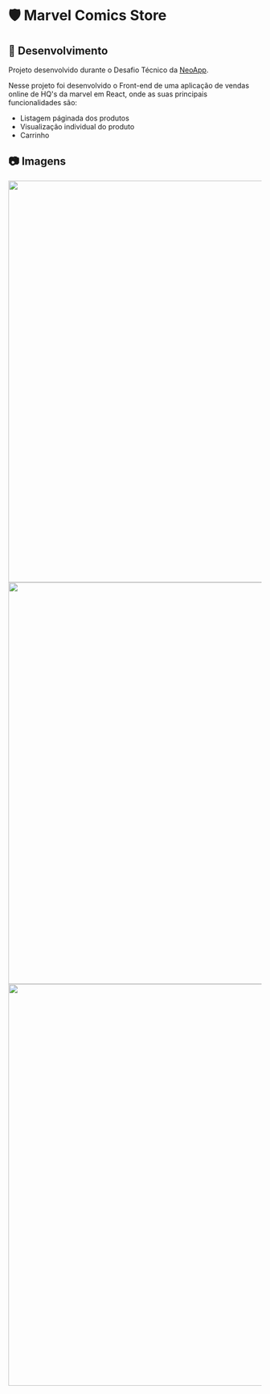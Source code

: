 # :shield: Marvel Comics Store

## :microscope: Desenvolvimento

Projeto desenvolvido durante o Desafio Técnico da <a href="https://www.linkedin.com/company/neoapp/" target="_blank">NeoApp</a>.

Nesse projeto foi desenvolvido o Front-end de uma aplicação de vendas online de HQ's da marvel em React, onde as suas principais funcionalidades são:
  * Listagem páginada dos produtos
  * Visualização individual do produto
  * Carrinho


## :camera: Imagens

<div align="center">
 <img src="https://user-images.githubusercontent.com/102389576/227746146-b5d83609-9743-4eb3-be96-2192fdd83dd1.png" alt="" width="800px""/></br>
 <img src="https://user-images.githubusercontent.com/102389576/227746155-e21f9688-a5a1-42c3-b308-55330140194f.png" alt="" width="800px"/></br>
 <img src="https://user-images.githubusercontent.com/102389576/227746157-67d57684-00cf-4706-96ad-aedb6ce4e8af.png" alt="" width="800px"/>
</div>
